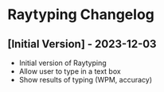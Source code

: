 # Raytyping Changelog

## [Initial Version] - 2023-12-03

- Initial version of Raytyping
- Allow user to type in a text box
- Show results of typing (WPM, accuracy)
